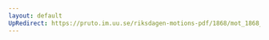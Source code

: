 ```yaml
---
layout: default
UpRedirect: https://pruto.im.uu.se/riksdagen-motions-pdf/1868/mot_1868__ak__300/mot_1868__ak__300-001.pdf
---
```


